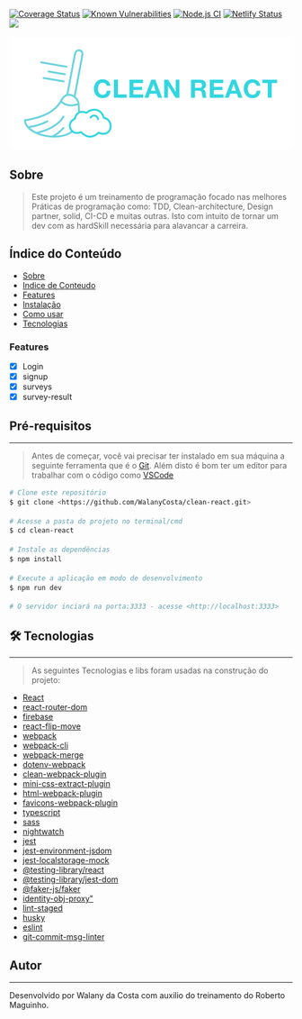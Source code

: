 [![Coverage Status](https://coveralls.io/repos/github/WalanyCosta/clean-react/badge.svg?branch=master)](https://coveralls.io/github/WalanyCosta/clean-react?branch=master)
[![Known Vulnerabilities](https://snyk.io/test/github/WalanyCosta/clean-react/badge.svg)](https://snyk.io/test/github/WalanyCosta/clean-react)
[![Node.js CI](https://github.com/WalanyCosta/clean-react/actions/workflows/CI.yml/badge.svg)](https://github.com/WalanyCosta/clean-react/actions/workflows/CI.yml)
[![Netlify Status](https://api.netlify.com/api/v1/badges/7f5829d1-6ed3-4b3f-82cd-8f538c38561a/deploy-status)](https://app.netlify.com/sites/profound-smakager-bdfb42/deploys)
<img src="https://img.shields.io/badge/License-MIT-green"/>

<div align="center">
  <img src="public/logo.png"/>
</div>

## Sobre
  > Este projeto é um treinamento de programação focado nas melhores
  > Práticas de programação como: TDD, Clean-architecture, Design partner,
  > solid, CI-CD e muitas outras. Isto com intuito de tornar um dev com as
  > hardSkill necessária para alavancar a carreira.  

## Índice do Conteúdo
<!--ts-->
   * [Sobre](#Sobre)
   * [Indice de Conteudo](#Indice-de-conteudo)
   * [Features](#Features)
   * [Instalação](#instalacao)
   * [Como usar](#como-usar)
   * [Tecnologias](#tecnologias)
<!--te-->

### Features

- [x] Login
- [x] signup
- [x] surveys
- [x] survey-result

## Pré-requisitos
---

> Antes de começar, você vai precisar ter instalado em sua máquina a seguinte ferramenta que é o 
> [Git](https://git-scm.com). Além disto é bom ter um editor para trabalhar com o código como [VSCode](https://code.visualstudio.com/)

```bash
# Clone este repositório
$ git clone <https://github.com/WalanyCosta/clean-react.git>

# Acesse a pasta do projeto no terminal/cmd
$ cd clean-react

# Instale as dependências
$ npm install

# Execute a aplicação em modo de desenvolvimento
$ npm run dev

# O servidor inciará na porta:3333 - acesse <http://localhost:3333>
```

## 🛠 Tecnologias
---

> As seguintes Tecnologias e libs foram usadas na construção do projeto:

- [React](https://pt-br.reactjs.org/)
- [react-router-dom](https://reactrouter.com/en/main)
- [firebase]()
- [react-flip-move]()
- [webpack]()
- [webpack-cli]()
- [webpack-merge]()
- [dotenv-webpack]()
- [clean-webpack-plugin]()
- [mini-css-extract-plugin]()
- [html-webpack-plugin]()
- [favicons-webpack-plugin]()
- [typescript]()
- [sass]()
- [nightwatch]()
- [jest]()
- [jest-environment-jsdom]()
- [jest-localstorage-mock]()
- [@testing-library/react]()
- [@testing-library/jest-dom]()
- [@faker-js/faker]()
- [identity-obj-proxy"]()
- [lint-staged]()
- [husky]()
- [eslint]()
- [git-commit-msg-linter]()

## Autor
---
<span style='text-align: center;'> Desenvolvido por Walany da Costa com auxilio do treinamento do Roberto Maguinho.</span>